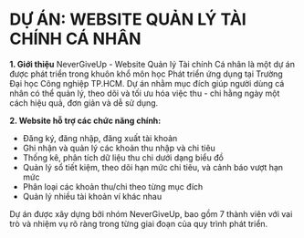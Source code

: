 # DỰ ÁN: WEBSITE QUẢN LÝ TÀI CHÍNH CÁ NHÂN
**1. Giới thiệu**
NeverGiveUp - Website Quản lý Tài chính Cá nhân là một dự án được phát triển trong khuôn khổ môn học Phát triển ứng dụng tại Trường Đại học Công nghiệp TP.HCM. Dự án nhằm mục đích giúp người dùng cá nhân có thể quản lý, theo dõi và tối ưu hóa việc thu - chi hằng ngày một cách hiệu quả, đơn giản và dễ sử dụng.

**2. Website hỗ trợ các chức năng chính:**
+ Đăng ký, đăng nhập, đăng xuất tài khoản
+ Ghi nhận và quản lý các khoản thu nhập và chi tiêu
+ Thống kê, phân tích dữ liệu thu chi dưới dạng biểu đồ
+ Quản lý sổ tiết kiệm, theo dõi hạn mức chi tiêu, và cảnh báo vượt hạn mức
+ Phân loại các khoản thu/chi theo từng mục đích
+ Quản lý nhiều tài khoản ví khác nhau

Dự án được xây dựng bởi nhóm NeverGiveUp, bao gồm 7 thành viên với vai trò và nhiệm vụ rõ ràng trong từng giai đoạn của quy trình phát triển.

